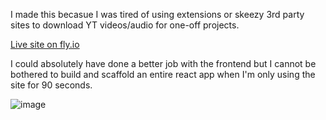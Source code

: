 I made this becasue I was tired of using extensions or skeezy 3rd party sites to download YT videos/audio for one-off projects.

[Live site on fly.io](https://go-youtube-dl.fly.dev/)

I could absolutely have done a better job with the frontend but I cannot be bothered to build and scaffold an entire react app when I'm only using the site for 90 seconds.

![image](https://github.com/user-attachments/assets/80615237-9ef8-4e04-855d-94726c604ca0)

